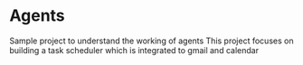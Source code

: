 # Agents
Sample project to understand the working of agents
This project focuses on building a task scheduler which is integrated to gmail and calendar
